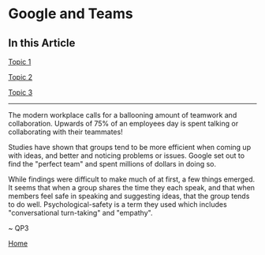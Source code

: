 # Google and Teams

## In this Article

[Topic 1](#topic1)

[Topic 2](#topic2)

[Topic 3](#topic3)

---

The modern workplace calls for a ballooning amount of teamwork and collaboration. Upwards of 75% of an employees day is spent talking or collaborating with their teammates!

Studies have shown that groups tend to be more efficient when coming up with ideas, and better and noticing problems or issues. Google set out to find the "perfect team" and spent millions of dollars in doing so. 

While findings were difficult to make much of at first, a few things emerged.  It seems that when a group shares the time they each speak, and that when members feel safe in speaking and suggesting ideas, that the group tends to do well. Psychological-safety is a term they used which includes "conversational turn-taking" and "empathy".

~ QP3

[Home](../README.md)

